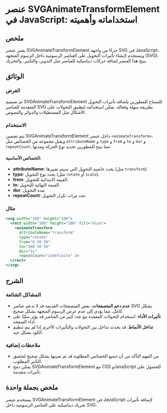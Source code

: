 <!--
Meta Description: # عنصر SVGAnimateTransformElement في JavaScript: استخداماته وأهميته ## ملخص يعتبر عنصر SVGAnimateTransformElement جزءًا من واجهة SVG في JavaScript، وي...
Meta Keywords: svg, svganimatetransformelement, التحويل, تأثيرات, على
-->

# عنصر SVGAnimateTransformElement في JavaScript: استخداماته وأهميته

## ملخص
يعتبر عنصر SVGAnimateTransformElement جزءًا من واجهة SVG في JavaScript، ويستخدم لإنشاء تأثيرات التحويل على العناصر الرسومية داخل الرسوم المتجهة (SVG). يتيح هذا العنصر إضافة حركات ديناميكية للعناصر مثل التدوير، والتكبير، والتحريك.

## الوثائق
### الغرض
تم تصميم SVGAnimateTransformElement للسماح للمطورين بإضافة تأثيرات التحويل المتقدمة للعناصر SVG بطريقة سهلة وفعالة. يمكن استخدامه لتطبيق التحولات على الأشكال مثل المستطيلات والدوائر والنصوص.

### الاستخدام
يتم تضمين SVGAnimateTransformElement داخل عنصر `<animateTransform>`، ويقبل مجموعة من الخصائص مثل `attributeName` و `type` و `from` و `to` و `dur` و `repeatCount`، مما يتيح للمطورين تحديد نوع الحركة ومدتها.

#### الخصائص الأساسية:
- **attributeName**: يحدد خاصية التحويل التي سيتم تغييرها (مثل `transform`).
- **type**: يحدد نوع التحويل (مثل `rotate` أو `scale`).
- **from**: القيمة الابتدائية للتحويل.
- **to**: القيمة النهائية للتحويل.
- **dur**: مدة التحويل.
- **repeatCount**: عدد مرات تكرار التحويل.

### مثال
```xml
<svg width="100" height="100">
  <rect width="100" height="100" fill="blue">
    <animateTransform
      attributeName="transform"
      type="rotate"
      from="0 50 50"
      to="360 50 50"
      dur="5s"
      repeatCount="indefinite" />
  </rect>
</svg>
```

## الشرح
### المشاكل الشائعة
- **عدم دعم المتصفحات**: بعض المتصفحات القديمة قد لا تدعم عناصر SVG بشكل كامل، مما يؤدي إلى عدم عرض الرسوم المتجهة بشكل صحيح.
- **تأثيرات الأداء**: استخدام التحولات المعقدة مع عدد كبير من العناصر قد يؤثر سلبًا على أداء الصفحة.
- **تداخل الأنماط**: قد يحدث تداخل بين التحولات والتأثيرات الأخرى إذا لم يتم تنظيم الكود بشكل جيد.

### ملاحظات إضافية
- من المهم التأكد من أن جميع الخصائص المطلوبة قد تم تعيينها بشكل صحيح لتحقيق التأثير المطلوب.
- يمكن دمج SVGAnimateTransformElement مع CSS وJavaScript للحصول على تأثيرات متقدمة.

## ملخص بجملة واحدة
يستخدم عنصر SVGAnimateTransformElement في JavaScript لإضافة تأثيرات تحريك ديناميكية على العناصر الرسومية داخل SVG.